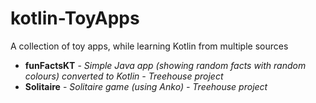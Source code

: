 # kotlin-ToyApps
A collection of toy apps, while learning Kotlin from multiple sources

* __funFactsKT__ - _Simple Java app (showing random facts with random colours) converted to Kotlin - Treehouse project_
* __Solitaire__ - _Solitaire game (using Anko) - Treehouse project_
